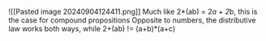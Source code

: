 ![[Pasted image 20240904124411.png]]
Much like 2*(ab) = 2*a + 2*b, this is the case for compound propositions
Opposite to numbers, the distributive law works both ways, 
while 2+(ab) != (a+b)*(a+c)
